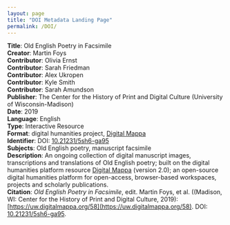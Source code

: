 ```yaml
---
layout: page
title: "DOI Metadata Landing Page"
permalink: /DOI/
---
```

<b>Title</b>: Old English Poetry in Facsimile<br/>
<b>Creator</b>: Martin Foys<br/>
<b>Contributor</b>: Olivia Ernst<br/>
<b>Contributor</b>: Sarah Friedman<br/>
<b>Contributor</b>: Alex Ukropen<br/>
<b>Contributor</b>: Kyle Smith<br/>
<b>Contributor</b>: Sarah Amundson<br/>
<b>Publisher</b>: The Center for the History of Print and Digital Culture (University of Wisconsin-Madison)<br/>
<b>Date</b>: 2019<br/>
<b>Language</b>: English<br/>
<b>Type</b>: Interactive Resource<br/>
<b>Format</b>: digital humanities project, [Digital Mappa](https://www.digitalmappa.org)<br/>
<b>Identifier</b>: DOI: [10.21231/5sh6-ga95](https://maxgray20.github.io/music/)<br/>
<b>Subjects</b>: Old English poetry, manuscript facsimile<br/>
<b>Description</b>: An ongoing collection of digital manuscript images, transcriptions and translations of Old English poetry; built on the digital humanities platform resource [Digital Mappa](https://www.digitalmappa.org) (version 2.0); an open-source digital humanities platform for open-access, browser-based workspaces, projects and scholarly publications.<br/>
<b>Citation</b>: <i>Old English Poetry in Facsimile</i>, edit. Martin Foys, et al. ((Madison, WI: Center for the History of Print and Digital Culture, 2019): [https://uw.digitalmappa.org/58](https://uw.digitalmappa.org/58). DOI: [10.21231/5sh6-ga95](https://maxgray20.github.io/music/).<br/>
